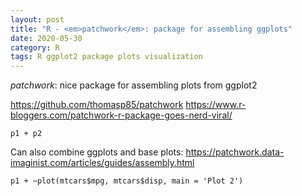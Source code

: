 ```yaml
---
layout: post
title: "R - <em>patchwork</em>: package for assembling ggplots"
date: 2020-05-30
category: R
tags: R ggplot2 package plots visualization
---
```


<em>patchwork</em>: nice package for assembling plots from ggplot2

https://github.com/thomasp85/patchwork
https://www.r-bloggers.com/patchwork-r-package-goes-nerd-viral/


```
p1 + p2
```


Can also combine ggplots and base plots: https://patchwork.data-imaginist.com/articles/guides/assembly.html

```
p1 + ~plot(mtcars$mpg, mtcars$disp, main = 'Plot 2')
```

